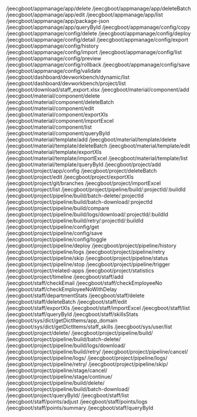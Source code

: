 ﻿/jeecgboot/appmanage/app/delete
/jeecgboot/appmanage/app/deleteBatch
/jeecgboot/appmanage/app/edit
/jeecgboot/appmanage/app/list
/jeecgboot/appmanage/app/package-json
/jeecgboot/appmanage/app/queryById
/jeecgboot/appmanage/config/copy
/jeecgboot/appmanage/config/delete
/jeecgboot/appmanage/config/deploy
/jeecgboot/appmanage/config/detail
/jeecgboot/appmanage/config/export
/jeecgboot/appmanage/config/history
/jeecgboot/appmanage/config/import
/jeecgboot/appmanage/config/list
/jeecgboot/appmanage/config/preview
/jeecgboot/appmanage/config/rollback
/jeecgboot/appmanage/config/save
/jeecgboot/appmanage/config/validate
/jeecgboot/dashboard/devworkbench/dynamic/list
/jeecgboot/dashboard/devworkbench/project/list
/jeecgboot/download/staff_export.xlsx
/jeecgboot/material/component/add
/jeecgboot/material/component/delete
/jeecgboot/material/component/deleteBatch
/jeecgboot/material/component/edit
/jeecgboot/material/component/exportXls
/jeecgboot/material/component/importExcel
/jeecgboot/material/component/list
/jeecgboot/material/component/queryById
/jeecgboot/material/template/add
/jeecgboot/material/template/delete
/jeecgboot/material/template/deleteBatch
/jeecgboot/material/template/edit
/jeecgboot/material/template/exportXls
/jeecgboot/material/template/importExcel
/jeecgboot/material/template/list
/jeecgboot/material/template/queryById
/jeecgboot/project/add
/jeecgboot/project/app/config
/jeecgboot/project/deleteBatch
/jeecgboot/project/edit
/jeecgboot/project/exportXls
/jeecgboot/project/git/branches
/jeecgboot/project/importExcel
/jeecgboot/project/list
/jeecgboot/project/pipeline/build/:projectId/:buildId
/jeecgboot/project/pipeline/build/batch-delete/:projectId
/jeecgboot/project/pipeline/build/batch-download/:projectId
/jeecgboot/project/pipeline/build/compare
/jeecgboot/project/pipeline/build/logs/download/:projectId/:buildId
/jeecgboot/project/pipeline/build/retry/:projectId/:buildId
/jeecgboot/project/pipeline/config/get
/jeecgboot/project/pipeline/config/save
/jeecgboot/project/pipeline/config/toggle
/jeecgboot/project/pipeline/deploy
/jeecgboot/project/pipeline/history
/jeecgboot/project/pipeline/logs
/jeecgboot/project/pipeline/retry
/jeecgboot/project/pipeline/skip
/jeecgboot/project/pipeline/status
/jeecgboot/project/pipeline/stop
/jeecgboot/project/pipeline/trigger
/jeecgboot/project/related-apps
/jeecgboot/project/statistics
/jeecgboot/project/timeline
/jeecgboot/staff/add
/jeecgboot/staff/checkEmail
/jeecgboot/staff/checkEmployeeNo
/jeecgboot/staff/checkEmployeeNoWithDelay
/jeecgboot/staff/departmentStats
/jeecgboot/staff/delete
/jeecgboot/staff/deleteBatch
/jeecgboot/staff/edit
/jeecgboot/staff/exportXls
/jeecgboot/staff/importExcel
/jeecgboot/staff/list
/jeecgboot/staff/queryById
/jeecgboot/staff/skillsStats
/jeecgboot/sys/dict/getDictItems/app_domain
/jeecgboot/sys/dict/getDictItems/staff_skills
/jeecgboot/sys/user/list
/jeecgboot/project/delete/
/jeecgboot/project/pipeline/build/
/jeecgboot/project/pipeline/build/batch-delete/
/jeecgboot/project/pipeline/build/logs/download/
/jeecgboot/project/pipeline/build/retry/
/jeecgboot/project/pipeline/cancel/
/jeecgboot/project/pipeline/logs/
/jeecgboot/project/pipeline/logs/
/jeecgboot/project/pipeline/retry/
/jeecgboot/project/pipeline/skip/
/jeecgboot/project/pipeline/stage/cancel/
/jeecgboot/project/pipeline/stage/continue/
/jeecgboot/project/pipeline/build/delete/
/jeecgboot/project/pipeline/build/batch-download/
/jeecgboot/project/queryById/
/jeecgboot/staff/list
/jeecgboot/staff/points/adjust
/jeecgboot/staff/points/logs
/jeecgboot/staff/points/summary
/jeecgboot/staff/queryById
